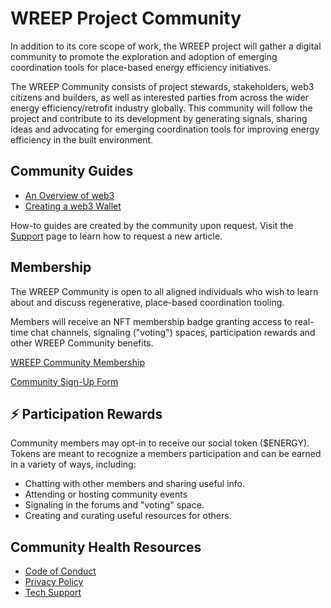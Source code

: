 # WREEP Project Community

In addition to its core scope of work, the WREEP project will gather a digital community to promote the exploration and adoption of emerging coordination tools for place-based energy efficiency initiatives.

The WREEP Community consists of project stewards, stakeholders, web3 citizens and builders, as well as interested parties from across the wider energy efficiency/retrofit industry globally. This community will follow the project and contribute to its development by generating signals, sharing ideas and advocating for emerging coordination tools for improving energy efficiency in the built environment. &#x20;

## Community Guides

* [An Overview of web3](guides/web3.md)
* [Creating a web3 Wallet](guides/wallets.md)

How-to guides are created by the community upon request. Visit the [Support](../support.md) page to learn how to request a new article.

## Membership

The WREEP Community is open to all aligned individuals who wish to learn about and discuss regenerative, place-based coordination tooling.

Members will receive an NFT membership badge granting access to real-time chat channels, signaling ("voting") spaces, participation rewards and other WREEP Community benefits.

[WREEP Community Membership](membership.md)

[Community Sign-Up Form](https://wreep.deform.cc/community-signup/)

## ⚡ Participation Rewards

Community members may opt-in to receive our social token ($ENERGY). Tokens are meant to recognize a members participation and can be earned in a variety of ways, including:

* Chatting with other members and sharing useful info.
* Attending or hosting community events
* Signaling in the forums and "voting" space.
* Creating and curating useful resources for others.

## Community Health Resources

- [Code of Conduct](https://github.com/superbenefit/WREEP-docs/blob/main/code_of_conduct.md)
- [Privacy Policy](https://github.com/superbenefit/WREEP-docs/blob/main/privacy_policy.md)
- [Tech Support](https://github.com/superbenefit/WREEP-docs/blob/main/support.md)
